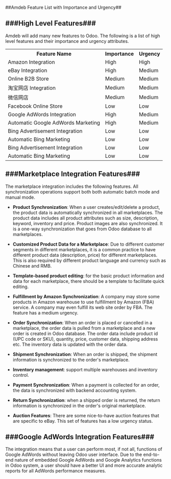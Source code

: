 ##Amdeb Feature List with Importance and Urgency##

###High Level Features###
---

Amdeb will add many new features to Odoo. The following is a list of high 
level features and their importance and urgency attributes. 
<table>
  <tr>
    <th>Feature Name</td>
    <th>Importance</td>
    <th>Urgency</td>
  </tr>
  <tr>
    <td>Amazon Integration</td>
    <td>High</td>
    <td>High</td>
  </tr>
  <tr>
    <td>eBay Integration</td>
    <td>High</td>
    <td>Medium</td>
  </tr>
  <tr>
    <td>Online B2B Store</td>
    <td>Medium</td>
    <td>Medium</td>
  </tr>
  <tr>
    <td>淘宝网店 Integration</td>
    <td>Medium</td>
    <td>Medium</td>
  </tr>
  <tr>
    <td>微信网店</td>
    <td>Medium</td>
    <td>Medium</td>
  </tr>
  <tr>
    <td>Facebook Online Store</td>
    <td>Low</td>
    <td>Low</td>
  </tr>
  <tr>
    <td>Google AdWords Integration</td>
    <td>High</td>
    <td>Medium</td>
  </tr>
  <tr>
    <td>Automatic Google AdWords Marketing</td>
    <td>High</td>
    <td>Medium</td>
  </tr>
  <tr>
    <td>Bing Advertisement Integration</td>
    <td>Low</td>
    <td>Low</td>
  </tr>
  <tr>
    <td>Automatic Bing Marketing</td>
    <td>Low</td>
    <td>Low</td>
  </tr>
  <tr>
    <td>Bing Advertisement Integration</td>
    <td>Low</td>
    <td>Low</td>
  </tr>
  <tr>
    <td>Automatic Bing Marketing</td>
    <td>Low</td>
    <td>Low</td>
  </tr>
</table>

###Marketplace Integration Features###
----

The marketplace integration includes the following features. 
All synchronization operations support both 
both automatic batch mode and manual mode. 

* __Product Synchronization__: When a user creates/edit/delete a product, 
the product data is automatically synchronized in all marketplaces. 
The product data includes all product attributes such as 
size, description, keyword, inventory and price. Product images are also 
synchronized. It is a one-way synchronization 
that goes from Odoo database to all marketplaces.
  
* __Customized Product Data for a Marketplace__: Due to different customer 
segments in different marketplaces, it is a common practice to have 
different product data (description, price) for different marketplaces. 
This is also required by different product language and 
currency such as Chinese and RMB. 

* __Template-based product editing__: for the basic product information and
data for each marketplace, there should be a template to facilitate 
quick editing. 
 
* __Fulfillment by Amazon Synchronization__: A company may store some 
products in Amazon warehouse to use
fulfillment by Amazon (FBA) service. A company may even fulfill 
its web site order by FBA. The feature has 
a medium urgency. 

* __Order Synchronization__: When an order is placed or cancelled 
in a marketplace, the order data is pulled from a marketplace and a 
new order is created in Odoo database. 
The order data include product id (UPC code or SKU), quantity, price, 
customer data, shipping address etc. The inventory data is 
updated with the order data.  
   
* __Shipment Synchronization__: When an order is shipped, the shipment 
information is synchronized to the order's marketplace.

* __Inventory management__: support multiple warehouses and inventory control. 

* __Payment Synchronization__: When a payment is collected for an order, 
the data is synchronized with backend accounting system.  

* __Return Synchronization__: when a shipped order is returned, the return 
information is synchronized in 
 the order's original marketplace. 

* __Auction Features__: There are some nice-to-have auction features 
that are specific to eBay. This set of 
 features has a low urgency status. 

###Google AdWords Integration Features###
----

The integration means that a user can perform most, if not all, 
functions of Google AdWords without 
leaving Odoo user interface. Due to the end-to-end nature of embedded 
Google AdWords and Google Analytics 
functions in Odoo system, a user should have a better UI and more 
accurate analytic reports for all AdWords 
performance measures. 
